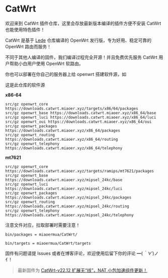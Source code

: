 # CatWrt

欢迎来到 CatWrt 插件仓库，这里会存放最新版本编译的插件方便不安装 CatWrt 也能使用特色插件！

CatWrt 是基于 [Lede](https://github.com/coolsnowwolf/lede) 仓库编译的 OpenWrt 发行版，专为好用、稳定可靠的 OpenWrt 路由而服务！

不同于其他人编译的固件，我们编译过程完全开源！并且免费优先服务 CatWrt 用户帮助小白用户使用 OpenWrt 软路由。

你也可以部署在你自己的服务器上给 openwrt 搭建软件源，如

这是此仓库的软件源

**x86-64**

```
src/gz openwrt_core https://downloads.catwrt.miaoer.xyz/targets/x86/64/packages
src/gz openwrt_base https://downloads.catwrt.miaoer.xyz/x86_64/base
src/gz openwrt_luci https://downloads.catwrt.miaoer.xyz/x86_64/luci
src/gz openwrt_oui https://downloads.catwrt.miaoer.xyz/x86_64/oui
src/gz openwrt_packages https://downloads.catwrt.miaoer.xyz/x86_64/packages
src/gz openwrt_routing https://downloads.catwrt.miaoer.xyz/x86_64/routing
src/gz openwrt_telephony https://downloads.catwrt.miaoer.xyz/x86_64/telephony
```

**mt7621**

```
src/gz openwrt_core https://downloads.catwrt.miaoer.xyz/targets/ramips/mt7621/packages
src/gz openwrt_base https://downloads.catwrt.miaoer.xyz/mipsel_24kc/base
src/gz openwrt_luci https://downloads.catwrt.miaoer.xyz/mipsel_24kc/luci
src/gz openwrt_packages https://downloads.catwrt.miaoer.xyz/mipsel_24kc/packages
src/gz openwrt_routing https://downloads.catwrt.miaoer.xyz/mipsel_24kc/routing
src/gz openwrt_telephony https://downloads.catwrt.miaoer.xyz/mipsel_24kc/telephony
```

注意文件对应，拉取部署时需要注意！

```
bin/packages = miaoermua/CatWrt/

bin/targets = miaoermua/CatWrt/targets
```


固件有问题请提 Issues 或者在博客评论，欢迎使用后留下你的评论 ━(*｀∀´*)ノ亻!

> 最新固件为 [CatWrt-v22.12 扩展无“线”，NAT 小包加速组件更新！](https://www.miaoer.xyz/posts/network/catwrt-v22.12)
